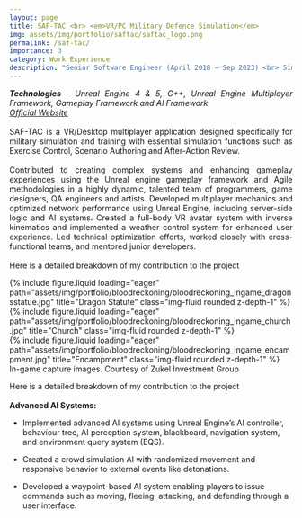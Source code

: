 ```yaml
---
layout: page
title: SAF-TAC <br> <em>VR/PC Military Defence Simulation</em>
img: assets/img/portfolio/saftac/saftac_logo.png
permalink: /saf-tac/
importance: 3
category: Work Experience
description: "Senior Software Engineer (April 2018 – Sep 2023) <br> SimCentric, Sri Lanka"
---
```


<p align="justify">
<em><strong>Technologies</strong> - Unreal Engine 4 & 5, C++, Unreal Engine Multiplayer Framework, Gameplay Framework and AI Framework</em><br>
<a href="https://www.simct.com/" target="_blank"><em>Official Website</em></a>
<br>
<br>
SAF-TAC is a VR/Desktop multiplayer application designed specifically for military simulation and training with essential simulation functions such as Exercise Control, Scenario Authoring and After-Action Review.
<br>
<br>
Contributed to creating complex systems and enhancing gameplay experiences using the Unreal engine gameplay framework and Agile methodologies in a highly dynamic, talented team of programmers, game designers, QA engineers and artists. Developed multiplayer mechanics and optimized network performance using Unreal Engine, including server-side logic and AI systems. Created a full-body VR avatar system with inverse kinematics and implemented a weather control system for enhanced user experience. Led technical optimization efforts, worked closely with cross-functional teams, and mentored junior developers.
<br>
<br>
Here is a detailed breakdown of my contribution to the project
</p>

<div class="row">
    <div class="col-sm mt-3 mt-md-0">
        {% include figure.liquid loading="eager" path="assets/img/portfolio/bloodreckoning/bloodreckoning_ingame_dragonsstatue.jpg" title="Dragon Statute" class="img-fluid rounded z-depth-1" %}
    </div>
    <div class="col-sm mt-3 mt-md-0">
        {% include figure.liquid loading="eager" path="assets/img/portfolio/bloodreckoning/bloodreckoning_ingame_church.jpg" title="Church" class="img-fluid rounded z-depth-1" %}
    </div>
    <div class="col-sm mt-3 mt-md-0">
        {% include figure.liquid loading="eager" path="assets/img/portfolio/bloodreckoning/bloodreckoning_ingame_encampment.jpg" title="Encampment" class="img-fluid rounded z-depth-1" %}
    </div>
</div>
<div class="caption">In-game capture images. Courtesy of Zukel Investment Group 
</div>

<p align="justify">Here is a detailed breakdown of my contribution to the project
<br>
<br>
    <strong>Advanced AI Systems:</strong>
        <ul>
            <li>Implemented advanced AI systems using Unreal Engine’s AI controller, behaviour tree, AI perception system, blackboard, navigation system, and environment query system (EQS).</li>
        </ul>
        <ul>
            <li>Created a crowd simulation AI with randomized movement and responsive behavior to external events like detonations.</li>
        </ul>        
        <ul>
            <li>Developed a waypoint-based AI system enabling players to issue commands such as moving, fleeing, attacking, and defending through a user interface.</li>
        </ul>     
</p>